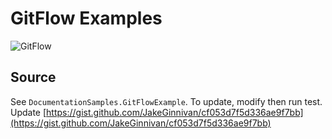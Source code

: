 # GitFlow Examples

![GitFlow](http://uml.mvnsearch.org/gist/cf053d7f5d336ae9f7bb)

## Source

See `DocumentationSamples.GitFlowExample`. To update, modify then run test. Update [https://gist.github.com/JakeGinnivan/cf053d7f5d336ae9f7bb](https://gist.github.com/JakeGinnivan/cf053d7f5d336ae9f7bb)
